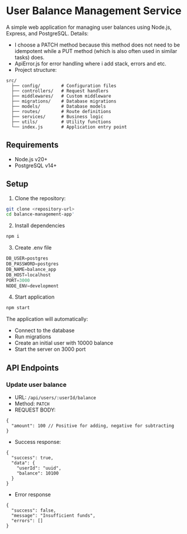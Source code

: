 # User Balance Management Service

A simple web application for managing user balances using Node.js, Express, and PostgreSQL.
Details:
- I choose a PATCH method because this method does not need to be idempotent while a PUT method (which is also often used in similar tasks) does.
- ApiError.js for error handling where i add stack, errors and etc.
- Project structure:
```
src/
  ├── config/        # Configuration files
  ├── controllers/   # Request handlers
  ├── middlewares/   # Custom middleware
  ├── migrations/    # Database migrations
  ├── models/        # Database models
  ├── routes/        # Route definitions
  ├── services/      # Business logic
  ├── utils/         # Utility functions
  └── index.js       # Application entry point
```

## Requirements

- Node.js v20+
- PostgreSQL v14+

## Setup

1. Clone the repository:
```bash
git clone <repository-url>
cd balance-management-app'
```

2. Install dependencies
```bash
npm i
```

3. Create .env file
```js
DB_USER=postgres
DB_PASSWORD=postgres
DB_NAME=balance_app
DB_HOST=localhost
PORT=3000
NODE_ENV=development
```

4. Start application
```bash
npm start
```

The application will automatically:

- Connect to the database
- Run migrations
- Create an initial user with 10000 balance
- Start the server on 3000 port


## API Endpoints
### Update user balance
- URL: ```/api/users/:userId/balance```
- Method: ```PATCH```
- REQUEST BODY:
```
{
  "amount": 100 // Positive for adding, negative for subtracting
}
```
- Success response:
```
{
  "success": true,
  "data": {
    "userId": "uuid",
    "balance": 10100
  }
}
```
- Error response
```
{
  "success": false,
  "message": "Insufficient funds",
  "errors": []
}
```